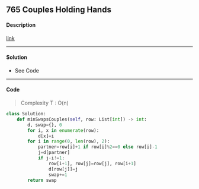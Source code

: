 ## 765 Couples Holding Hands

#### Description

[link](https://leetcode.com/problems/couples-holding-hands/)

---

#### Solution

- See Code

---

#### Code

> Complexity T : O(n)

```python
class Solution:
    def minSwapsCouples(self, row: List[int]) -> int:
        d, swap={}, 0
        for i, x in enumerate(row):
            d[x]=i
        for i in range(0, len(row), 2):
            partner=row[i]+1 if row[i]%2==0 else row[i]-1
            j=d[partner]
            if j-i!=1:
                row[i+1], row[j]=row[j], row[i+1]
                d[row[j]]=j
                swap+=1
        return swap
```
